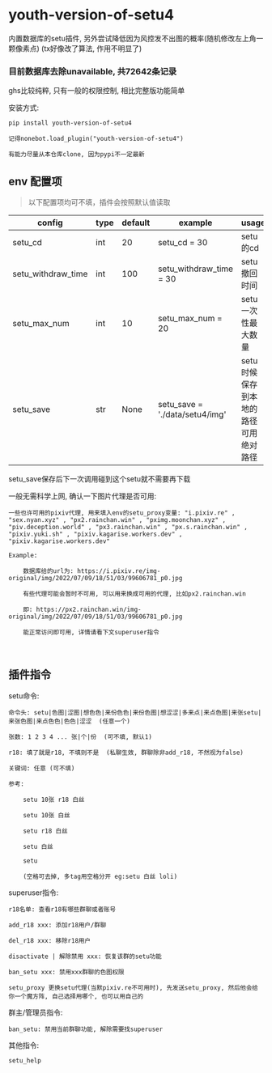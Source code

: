 # youth-version-of-setu4

内置数据库的setu插件, 另外尝试降低因为风控发不出图的概率(随机修改左上角一颗像素点) (tx好像改了算法, 作用不明显了)


### 目前数据库去除unavailable, 共72642条记录

ghs比较纯粹, 只有一般的权限控制, 相比完整版功能简单

安装方式:
    
    pip install youth-version-of-setu4
    
    记得nonebot.load_plugin("youth-version-of-setu4")
    
    有能力尽量从本仓库clone, 因为pypi不一定最新

## env 配置项

>以下配置项均可不填，插件会按照默认值读取

|config             |type            |default|example                          |usage                 |
|-------------------|----------------|-------|---------------------------------|----------------------|
|setu_cd            |int             |20     |setu_cd = 30                     |setu的cd              |
|setu_withdraw_time |int             |100    |setu_withdraw_time = 30          |setu撤回时间           |
|setu_max_num       |int             |10     |setu_max_num = 20                |setu一次性最大数量     |
|setu_save          |str             |None   |setu_save = './data/setu4/img'   |setu时候保存到本地的路径  可用绝对路径|

setu_save保存后下一次调用碰到这个setu就不需要再下载


一般无需科学上网, 确认一下图片代理是否可用:   

    一些也许可用的pixiv代理, 用来填入env的setu_proxy变量: "i.pixiv.re" , "sex.nyan.xyz" , "px2.rainchan.win" , "pximg.moonchan.xyz" , "piv.deception.world" , "px3.rainchan.win" , "px.s.rainchan.win" , "pixiv.yuki.sh" , "pixiv.kagarise.workers.dev" , "pixiv.kagarise.workers.dev"
    
    Example:
    
        数据库给的url为: https://i.pixiv.re/img-original/img/2022/07/09/18/51/03/99606781_p0.jpg
    
        有些代理可能会暂时不可用, 可以用来换成可用的代理, 比如px2.rainchan.win
    
        即: https://px2.rainchan.win/img-original/img/2022/07/09/18/51/03/99606781_p0.jpg
    
        能正常访问即可用, 详情请看下文superuser指令


​    

## 插件指令

setu命令:

    命令头: setu|色图|涩图|想色色|来份色色|来份色图|想涩涩|多来点|来点色图|来张setu|来张色图|来点色色|色色|涩涩  (任意一个)
    
    张数: 1 2 3 4 ... 张|个|份  (可不填, 默认1)
    
    r18: 填了就是r18, 不填则不是  (私聊生效, 群聊除非add_r18, 不然视为false)
    
    关键词: 任意 (可不填)
    
    参考:   
    
        setu 10张 r18 白丝
        
        setu 10张 白丝
        
        setu r18 白丝
        
        setu 白丝
        
        setu
        
        (空格可去掉, 多tag用空格分开 eg:setu 白丝 loli)



superuser指令:

    r18名单: 查看r18有哪些群聊或者账号

    add_r18 xxx: 添加r18用户/群聊

    del_r18 xxx: 移除r18用户

    disactivate | 解除禁用 xxx: 恢复该群的setu功能

    ban_setu xxx: 禁用xxx群聊的色图权限

    setu_proxy 更换setu代理(当默pixiv.re不可用时), 先发送setu_proxy, 然后他会给你一个魔方阵, 自己选择用哪个, 也可以用自己的



群主/管理员指令:

    ban_setu: 禁用当前群聊功能, 解除需要找superuser



其他指令:

    setu_help
    
